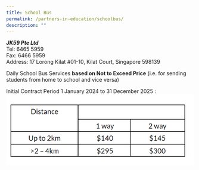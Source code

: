 ```yaml
---
title: School Bus
permalink: /partners-in-education/schoolbus/
description: ""
---
```

***JK59 Pte Ltd***  
Tel: 6465 5959  
Fax: 6466 5959  
Address: 17 Lorong Kilat #01-10, Kilat Court, Singapore 598139

Daily School Bus Services **based on Not to Exceed Price** (i.e. for sending students from home to school and vice versa)

Initial Contract Period 1 January 2024 to 31 December 2025 :
![](/images/bus2023.png)


